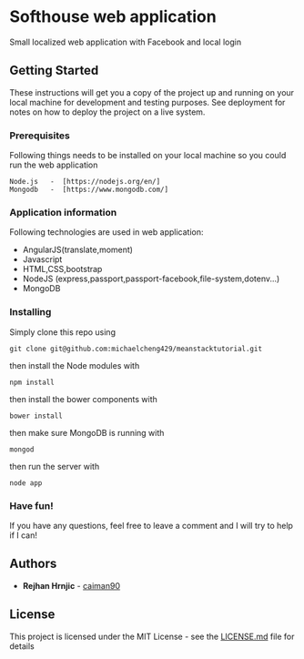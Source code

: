 # Softhouse web application

Small localized web application with Facebook and local login

## Getting Started

These instructions will get you a copy of the project up and running on your local machine for development and testing purposes. See deployment for notes on how to deploy the project on a live system.
### Prerequisites

Following things needs to be installed on your local machine so you could run the web application

```
Node.js   -  [https://nodejs.org/en/]
Mongodb   -  [https://www.mongodb.com/]
```

### Application information

Following technologies are used in web application:

<ul>
<li>AngularJS(translate,moment)</li>
<li>Javascript</li>
<li>HTML,CSS,bootstrap</li>

<li>NodeJS (express,passport,passport-facebook,file-system,dotenv...)</li>
<li>MongoDB</li>
</ul>

### Installing

Simply clone this repo using

    git clone git@github.com:michaelcheng429/meanstacktutorial.git

then install the Node modules with

    npm install

then install the bower components with

    bower install

then make sure MongoDB is running with

    mongod

then run the server with

    node app

<h3>Have fun!</h3>

If you have any questions, feel free to leave a comment and I will try to help if I can!


## Authors

* **Rejhan Hrnjic**  - [caiman90](https://github.com/caiman90)


## License

This project is licensed under the MIT License - see the [LICENSE.md](LICENSE.md) file for details

